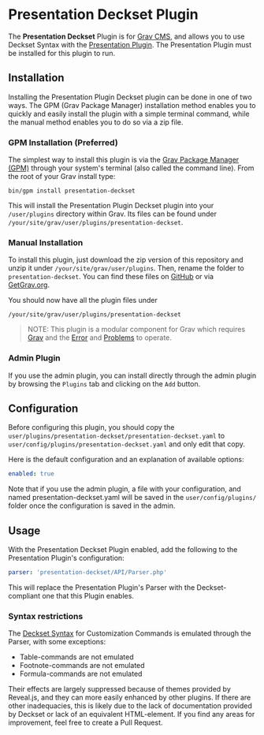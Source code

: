 # Presentation Deckset Plugin

The **Presentation Deckset** Plugin is for [Grav CMS](http://github.com/getgrav/grav), and allows you to use Deckset Syntax with the [Presentation Plugin](https://github.com/OleVik/grav-plugin-presentation). The Presentation Plugin must be installed for this plugin to run.

## Installation

Installing the Presentation Plugin Deckset plugin can be done in one of two ways. The GPM (Grav Package Manager) installation method enables you to quickly and easily install the plugin with a simple terminal command, while the manual method enables you to do so via a zip file.

### GPM Installation (Preferred)

The simplest way to install this plugin is via the [Grav Package Manager (GPM)](http://learn.getgrav.org/advanced/grav-gpm) through your system's terminal (also called the command line).  From the root of your Grav install type:

    bin/gpm install presentation-deckset

This will install the Presentation Plugin Deckset plugin into your `/user/plugins` directory within Grav. Its files can be found under `/your/site/grav/user/plugins/presentation-deckset`.

### Manual Installation

To install this plugin, just download the zip version of this repository and unzip it under `/your/site/grav/user/plugins`. Then, rename the folder to `presentation-deckset`. You can find these files on [GitHub](https://github.com/OleVik/grav-plugin-presentation-deckset) or via [GetGrav.org](http://getgrav.org/downloads/plugins#extras).

You should now have all the plugin files under

    /your/site/grav/user/plugins/presentation-deckset
	
> NOTE: This plugin is a modular component for Grav which requires [Grav](http://github.com/getgrav/grav) and the [Error](https://github.com/getgrav/grav-plugin-error) and [Problems](https://github.com/getgrav/grav-plugin-problems) to operate.

### Admin Plugin

If you use the admin plugin, you can install directly through the admin plugin by browsing the `Plugins` tab and clicking on the `Add` button.

## Configuration

Before configuring this plugin, you should copy the `user/plugins/presentation-deckset/presentation-deckset.yaml` to `user/config/plugins/presentation-deckset.yaml` and only edit that copy.

Here is the default configuration and an explanation of available options:

```yaml
enabled: true
```

Note that if you use the admin plugin, a file with your configuration, and named presentation-deckset.yaml will be saved in the `user/config/plugins/` folder once the configuration is saved in the admin.

## Usage

With the Presentation Deckset Plugin enabled, add the following to the Presentation Plugin's configuration:

```yaml
parser: 'presentation-deckset/API/Parser.php'
```

This will replace the Presentation Plugin's Parser with the Deckset-compliant one that this Plugin enables.

### Syntax restrictions

The [Deckset Syntax](https://docs.deckset.com/English.lproj/Customization/02-custom-theming.html) for Customization Commands is emulated through the Parser, with some exceptions:

- Table-commands are not emulated
- Footnote-commands are not emulated
- Formula-commands are not emulated

Their effects are largely suppressed because of themes provided by Reveal.js, and they can more easily enhanced by other plugins. If there are other inadequacies, this is likely due to the lack of documentation provided by Deckset or lack of an equivalent HTML-element. If you find any areas for improvement, feel free to create a Pull Request.